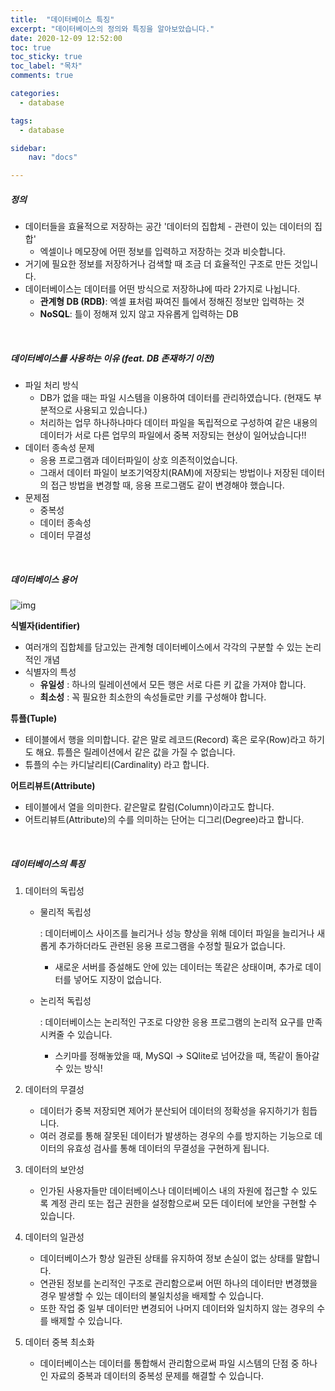 ```yaml
---
title:  "데이터베이스 특징"
excerpt: "데이터베이스의 정의와 특징을 알아보았습니다."
date: 2020-12-09 12:52:00 
toc: true
toc_sticky: true
toc_label: "목차"
comments: true

categories:
  - database

tags:
  - database

sidebar:
​    nav: "docs"

---
```




##### 정의

- 데이터들을 효율적으로 저장하는 공간 '데이터의 집합체 - 관련이 있는 데이터의 집합'
  - 엑셀이나 메모장에 어떤 정보를 입력하고 저장하는 것과 비슷합니다.
- 거기에 필요한 정보를 저장하거나 검색할 때 조금 더 효율적인 구조로 만든 것입니다.
- 데이터베이스는 데이터를 어떤 방식으로 저장하냐에 따라 2가지로 나뉩니다.
  - **관계형 DB (RDB)**: 엑셀 표처럼 짜여진 틀에서 정해진 정보만 입력하는 것
  - **NoSQL**: 틀이 정해져 있지 않고 자유롭게 입력하는 DB

<br>

##### **데이터베이스를 사용하는 이유 (feat. DB 존재하기 이전)**

- 파일 처리 방식
  - DB가 없을 때는 파일 시스템을 이용하여 데이터를 관리하였습니다. (현재도 부분적으로 사용되고 있습니다.)
  - 처리하는 업무 하나하나마다 데이터 파일을 독립적으로 구성하여 같은 내용의 데이터가 서로 다른 업무의 파일에서 중복 저장되는 현상이 일어났습니다!!
- 데이터 종속성 문제
  - 응용 프로그램과 데이터파일이 상호 의존적이었습니다.
  - 그래서 데이터 파일이 보조기억장치(RAM)에 저장되는 방법이나 저장된 데이터의 접근 방법을 변경할 때, 응용 프로그램도 같이 변경해야 했습니다.
- 문제점
  - 중복성
  - 데이터 종속성
  - 데이터 무결성

<br>

##### 데이터베이스 용어

![img](https://s3.us-west-2.amazonaws.com/secure.notion-static.com/8cad0717-3c28-4cb4-b0f6-d4ffcf341434/Untitled.png?X-Amz-Algorithm=AWS4-HMAC-SHA256&X-Amz-Credential=AKIAT73L2G45O3KS52Y5%2F20201222%2Fus-west-2%2Fs3%2Faws4_request&X-Amz-Date=20201222T092128Z&X-Amz-Expires=86400&X-Amz-Signature=1f390ad4800fe053d9702254b9ad251d2d03733f0635b76ce7b65fe976f9e950&X-Amz-SignedHeaders=host&response-content-disposition=filename%20%3D%22Untitled.png%22)

**식별자(identifier)**

- 여러개의 집합체를 담고있는 관계형 데이터베이스에서 각각의 구분할 수 있는 논리적인 개념
- 식별자의 특성
  - **유일성** : 하나의 릴레이션에서 모든 행은 서로 다른 키 값을 가져야 합니다.
  - **최소성** : 꼭 필요한 최소한의 속성들로만 키를 구성해야 합니다.

**튜플(Tuple)**

- 테이블에서 행을 의미합니다. 같은 말로 레코드(Record) 혹은 로우(Row)라고 하기도 해요. 튜플은 릴레이션에서 같은 값을 가질 수 없습니다.
- 튜플의 수는 카디날리티(Cardinality) 라고 합니다.

**어트리뷰트(Attribute)**

- 테이블에서 열을 의미한다. 같은말로 칼럼(Column)이라고도 합니다.
- 어트리뷰트(Attribute)의 수를 의미하는 단어는 디그리(Degree)라고 합니다.

<br>

##### **데이터베이스의 특징**

1. 데이터의 독립성

   - 물리적 독립성

      : 데이터베이스 사이즈를 늘리거나 성능 향상을 위해 데이터 파일을 늘리거나 새롭게 추가하더라도 관련된 응용 프로그램을 수정할 필요가 없습니다.

     - 새로운 서버를 증설해도 안에 있는 데이터는 똑같은 상태이며, 추가로 데이터를 넣어도 지장이 없습니다.

   - 논리적 독립성

      : 데이터베이스는 논리적인 구조로 다양한 응용 프로그램의 논리적 요구를 만족시켜줄 수 있습니다.

     - 스키마를 정해놓았을 때, MySQl → SQlite로 넘어갔을 때, 똑같이 돌아갈 수 있는 방식!

2. 데이터의 무결성

   - 데이터가 중복 저장되면 제어가 분산되어 데이터의 정확성을 유지하기가 힘듭니다.
   - 여러 경로를 통해 잘못된 데이터가 발생하는 경우의 수를 방지하는 기능으로 데이터의 유효성 검사를 통해 데이터의 무결성을 구현하게 됩니다.

3. 데이터의 보안성

   - 인가된 사용자들만 데이터베이스나 데이터베이스 내의 자원에 접근할 수 있도록 계정 관리 또는 접근 권한을 설정함으로써 모든 데이터에 보안을 구현할 수 있습니다.

4. 데이터의 일관성

   - 데이터베이스가 항상 일관된 상태를 유지하여 정보 손실이 없는 상태를 말합니다.
   - 연관된 정보를 논리적인 구조로 관리함으로써 어떤 하나의 데이터만 변경했을 경우 발생할 수 있는 데이터의 불일치성을 배제할 수 있습니다.
   - 또한 작업 중 일부 데이터만 변경되어 나머지 데이터와 일치하지 않는 경우의 수를 배제할 수 있습니다.

5. 데이터 중복 최소화

   - 데이터베이스는 데이터를 통합해서 관리함으로써 파일 시스템의 단점 중 하나인 자료의 중복과 데이터의 중복성 문제를 해결할 수 있습니다.

<br>